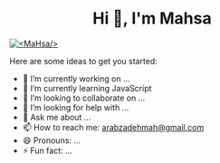 <h1 align="center">Hi 👋, I'm Mahsa </h1>
<p align="left"> <a href="https://github.com/ryo-ma/github-profile-trophy"><img src="https://github-profile-trophy.vercel.app/?username="Mahsa-Arabzadeh" alt="<MaHsa/>" /></a> </p>

Here are some ideas to get you started:

- 🔭 I’m currently working on ...
- 🌱 I’m currently learning JavaScript
- 👯 I’m looking to collaborate on ...
- 🤔 I’m looking for help with ...
- 💬 Ask me about ...
- 📫 How to reach me: arabzadehmah@gmail.com
- 😄 Pronouns: ...
- ⚡ Fun fact: ...
